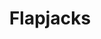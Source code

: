 ---
title: Flapjacks
metadata:
  course: Treat
  title: Flapjacks
  servings: '16'
ingredients:
- name: rice syrup
  amount: 120 g
- name: peanut butter
  amount: 250 g
- name: chia seeds
  amount: some
- name: sunflower seeds
  amount: some
- name: dates
  amount: some
- name: oats
  amount: 180 g
- name: raisins
  amount: some
cookware:
- name: mixing bowl
- name: baking tray
- name: baking paper
steps:
- description: Preheat the oven to 180C then grab a mixing bowl and add in the oats
    and peanut butter. Mix until they're combined.
- description: Then add the rice syrup and fix further. This is the basis for your
    flapjacks.
- description: Now add your toppings. I like raisins, sunflower seeds, chia seeds
    and dates.
- description: Line a baking tray with baking paper and spread the mixture across
    it so it's just under 1cm thick. And put it in the oven for 10 minutes, or until
    slightly golden.
- description: Leave to cool and then slice into 16 even portions.

---